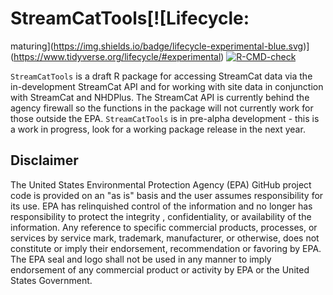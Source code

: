 # StreamCatTools[![Lifecycle:
maturing](https://img.shields.io/badge/lifecycle-experimental-blue.svg)](https://www.tidyverse.org/lifecycle/#experimental)
[![R-CMD-check](https://github.com/USEPA/StreamCatTools/workflows/R-CMD-check/badge.svg)](https://github.com/USEPA/StreamCatTools/actions)



`StreamCatTools` is a draft R package for accessing StreamCat data via the in-development StreamCat API and for working with site data in conjunction with StreamCat and NHDPlus. The StreamCat API is currently behind the agency firewall so the functions in the package will not currently work for those outside the EPA. `StreamCatTools` is in pre-alpha development - this is a work in progress, look for a working package release in the next year.

## Disclaimer
The United States Environmental Protection Agency (EPA) GitHub project code is provided on an "as is" basis and the user assumes responsibility for its use.  EPA has relinquished control of the information and no longer has responsibility to protect the integrity , confidentiality, or availability of the information.  Any reference to specific commercial products, processes, or services by service mark, trademark, manufacturer, or otherwise, does not constitute or imply their endorsement, recommendation or favoring by EPA.  The EPA seal and logo shall not be used in any manner to imply endorsement of any commercial product or activity by EPA or the United States Government.